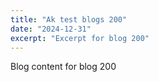 ```yaml
---
title: "Ak test blogs 200"
date: "2024-12-31"
excerpt: "Excerpt for blog 200"
---
```


Blog content for blog 200